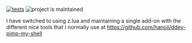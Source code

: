[![tests](https://github.com/hanoii/ddev-zoxide/actions/workflows/tests.yml/badge.svg)](https://github.com/hanoii/ddev-zoxide/actions/workflows/tests.yml) ![project is maintained](https://img.shields.io/maintenance/no/2024.svg)

I have switched to using z.lua and maintaining a single add-on with the different nice tools that I normally use at https://github.com/hanoii/ddev-pimp-my-shell
